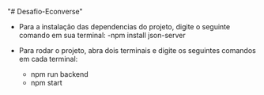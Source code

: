 "# Desafio-Econverse"

- Para a instalação das dependencias do projeto, digite o seguinte comando em sua terminal:
  -npm install json-server

- Para rodar o projeto, abra dois terminais e digite os seguintes comandos em cada terminal:
  - npm run backend
  - npm start
